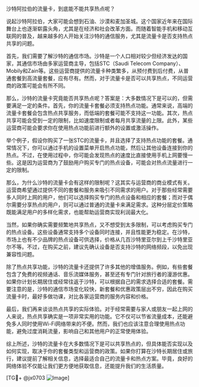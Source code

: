 沙特阿拉伯的流量卡，到底能不能共享热点呢？

说起沙特阿拉伯，大家可能会想到石油、沙漠和麦加圣城。这个国家近年来在国际舞台上也逐渐崭露头角，尤其是在经济和社会改革方面。而随着智能手机和移动互联网的普及，越来越多的人开始关注沙特的通信服务，尤其是流量卡是否支持热点共享的问题。

首先，我们需要了解沙特的通信市场。沙特是一个人口相对较少但经济发达的国家，其通信市场由多家运营商主导，包括STC（Saudi Telecom Company）、Mobily和Zain等。这些运营商提供的流量卡种类繁多，从预付费到后付费，从普通套餐到高流量套餐，应有尽有。然而，对于流量卡是否可以共享热点，不同运营商的政策可能会有所不同。

那么，沙特的流量卡究竟能否共享热点呢？答案是：大多数情况下是可以的，但需要满足一定的条件。首先，你的流量卡套餐必须支持热点功能。通常来说，高端的流量卡套餐会包含热点共享服务，而低端的套餐可能不支持这一功能。其次，热点共享可能会受到一定的限制，比如速度限制或者每月共享流量的上限。此外，某些运营商可能会要求你在使用热点功能前进行额外的设置或激活操作。

举个例子，假设你购买了一张STC的流量卡，并且选择了支持热点功能的套餐。通常情况下，你可以通过手机的设置菜单开启热点功能，然后让其他设备连接到你的热点。不过，在使用过程中，你可能会发现热点的速度比直接使用手机上网要慢一些。这是因为运营商为了鼓励用户购买专门的热点设备，可能会对热点流量进行一定的限制。

那么，为什么沙特的流量卡会有这样的限制呢？这其实与运营商的商业模式有关。运营商希望通过提供不同的套餐和服务来吸引不同需求的用户。对于那些经常需要多人同时上网的用户，他们可以选择购买专门的热点设备和相应的套餐；而对于偶尔需要分享热点的用户，则可以通过普通的流量卡来满足需求。这种分层定价策略既能满足用户的多样化需求，也能帮助运营商实现利润最大化。

当然，如果你确实需要频繁地共享热点，又不想受到太多限制，可以考虑购买专门的热点设备。这些设备通常支持多个设备同时连接，并且性能更为稳定。在沙特，市场上也有不少品牌的热点设备可供选择，价格从几百沙特里亚尔到上千沙特里亚尔不等。不过，在购买之前，建议先确认设备是否支持沙特的网络频段，以免出现兼容性问题。

除了热点共享功能，沙特的流量卡还提供了许多其他的增值服务。例如，有些套餐包含了免费的视频通话、音乐流媒体服务，甚至还有专门针对旅行者的漫游优惠。如果你计划长期居住或经常往返于沙特，可以根据自己的需求选择合适的套餐。需要注意的是，沙特的通信市场变化较快，新套餐和优惠政策层出不穷，因此在购买流量卡时，最好多做功课，对比各家运营商的服务内容和价格。

最后，我们再来谈谈热点共享的实际体验。对于经常需要与家人或朋友一起上网的人来说，热点共享确实是一项非常实用的功能。它不仅可以节省流量成本，还能避免多人同时使用Wi-Fi网络带来的不便。然而，我们也应该注意合理使用热点功能，避免过度消耗流量，影响自己和其他用户的正常使用体验。

综上所述，沙特的流量卡在大多数情况下是可以共享热点的，但具体能否实现以及如何实现，取决于你的套餐类型和运营商的政策。如果你打算在沙特长期居住或旅行，建议提前了解相关信息，选择最适合自己的流量卡和热点方案。毕竟，良好的网络体验不仅能让我们更方便地获取信息，还能提升我们的生活质量。

[TG💪+ @jx0703 ![Image](https://github.com/user-attachments/assets/dbca1d08-cadb-493c-b0ec-ad6f7a83f270)]